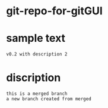 # git-repo-for-gitGUI

# sample text

    v0.2 with description 2

# discription

    this is a merged branch
    a new branch created from merged
